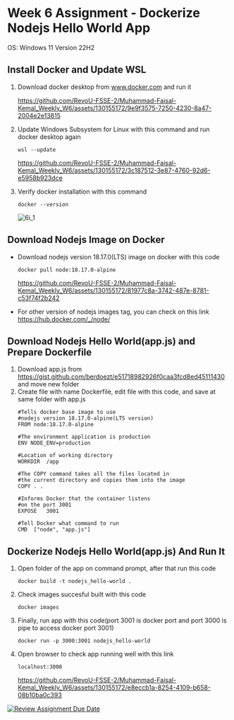 # Week 6 Assignment - Dockerize Nodejs Hello World App
OS: Windows 11 Version 22H2
## Install Docker and Update WSL
1. Download docker desktop from www.docker.com and run it
   
   https://github.com/RevoU-FSSE-2/Muhammad-Faisal-Kemal_Weekly_W6/assets/130155172/9e9f3575-7250-4230-8a47-2004e2e13815
2. Update Windows Subsystem for Linux with this command and run docker desktop again
   ```
   wsl --update
   ```
   https://github.com/RevoU-FSSE-2/Muhammad-Faisal-Kemal_Weekly_W6/assets/130155172/3c187512-3e87-4760-92d6-e5958b923dce
3. Verify docker installation with this command
   ```
   docker --version
   ```
   ![6i_1](https://github.com/RevoU-FSSE-2/Muhammad-Faisal-Kemal_Weekly_W6/assets/130155172/234e0cb9-95d3-4afa-88d7-3048e7067b77)
## Download Nodejs Image on Docker
   - Download nodejs version 18.17.0(LTS) image on docker with this code
      ```
      docker pull node:18.17.0-alpine
      ```
      
      https://github.com/RevoU-FSSE-2/Muhammad-Faisal-Kemal_Weekly_W6/assets/130155172/81977c8a-3742-487e-8781-c53f74f2b242
   - For other version of nodejs images tag, you can check on this link https://hub.docker.com/_/node/

## Download Nodejs Hello World(app.js) and Prepare Dockerfile
1. Download app.js from https://gist.github.com/berdoezt/e51718982926f0caa3fcd8ed45111430 and move new folder
2. Create file with name Dockerfile, edit file with this code, and save at same folder with app.js
   ```
   #Tells docker base image to use
   #nodejs version 18.17.0-alpine(LTS version)
   FROM node:18.17.0-alpine

   #The environment application is production
   ENV NODE_ENV=production

   #Location of working directory
   WORKDIR	/app

   #The COPY command takes all the files located in
   #the current directory and copies them into the image
   COPY . .

   #Informs Docker that the container listens
   #on the port 3001
   EXPOSE	3001

   #Tell Docker what command to run
   CMD	["node", "app.js"]
   ```

## Dockerize Nodejs Hello World(app.js) And Run It
1. Open folder of the app on command prompt, after that run this code
   ```
   docker build -t nodejs_hello-world .
   ```
2. Check images succesful built with this code
   ```
   docker images
   ```
3. Finally, run app with this code(port 3001 is docker port and port 3000 is pipe to access docker port 3001)
   ```
   docker run -p 3000:3001 nodejs_hello-world
   ```
4. Open browser to check app running well with this link
   ```
   localhost:3000
   ```
   
   https://github.com/RevoU-FSSE-2/Muhammad-Faisal-Kemal_Weekly_W6/assets/130155172/e8eccb1a-8254-4109-b658-08b10ba0c393


[![Review Assignment Due Date](https://classroom.github.com/assets/deadline-readme-button-24ddc0f5d75046c5622901739e7c5dd533143b0c8e959d652212380cedb1ea36.svg)](https://classroom.github.com/a/nj7iw4Wb)
